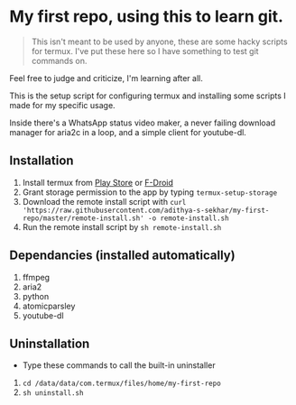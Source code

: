 # My first repo, using this to learn git.

>This isn't meant to be used by anyone, these are some hacky scripts for termux. I've put these here so I have something to test git commands on.

Feel free to judge and criticize, I'm learning after all.

This is the setup script for configuring termux and installing some scripts I made for my specific usage.

Inside there's a WhatsApp status video maker, a never failing download manager for aria2c in a loop, and a simple client for youtube-dl.

## Installation

1. Install termux from [Play Store](https://play.google.com/store/apps/details?id=com.termux) or [F-Droid](https://f-droid.org/en/packages/com.termux/)
2. Grant storage permission to the app by typing `termux-setup-storage`
3. Download the remote install script with `curl 'https://raw.githubusercontent.com/adithya-s-sekhar/my-first-repo/master/remote-install.sh' -o remote-install.sh`
4. Run the remote install script by `sh remote-install.sh`
 
## Dependancies (installed automatically)

1. ffmpeg
2. aria2
3. python
4. atomicparsley
5. youtube-dl

## Uninstallation

* Type these commands to call the built-in uninstaller
 1. `cd /data/data/com.termux/files/home/my-first-repo`
 2. `sh uninstall.sh`
